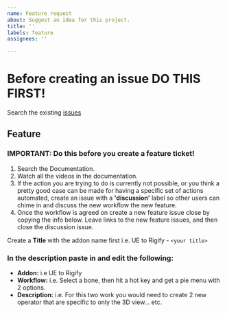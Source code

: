```yaml
---
name: Feature request
about: Suggest an idea for this project.
title: ''
labels: feature
assignees: ''

---
```


# Before creating an issue DO THIS FIRST!
Search the existing [issues](https://github.com/EpicGamesExt/BlenderTools/issues?q=)

## Feature
### IMPORTANT: Do this before you create a feature ticket!
  1. Search the Documentation.
  1. Watch all the videos in the documentation.
  1. If the action you are trying to do is currently not possible, or you think a pretty good case can be made for having a specific set of actions automated, create an issue with a **'discussion'** label so other users can chime in and discuss the new workflow the new feature. 
  1. Once the workflow is agreed on create a new feature issue close by copying the info below. Leave links to the new feature issues, and then close the discussion issue.

Create a **Title** with the addon name first i.e. UE to Rigify - ```<your title>```

### In the description paste in and edit the following:
* **Addon:** i.e UE to Rigify
* **Workflow:** i.e. Select a bone, then hit a hot key and get a pie menu with 2 options.
* **Description:** i.e. For this two work you would need to create 2 new operator that are specific to only the 3D view... etc.
